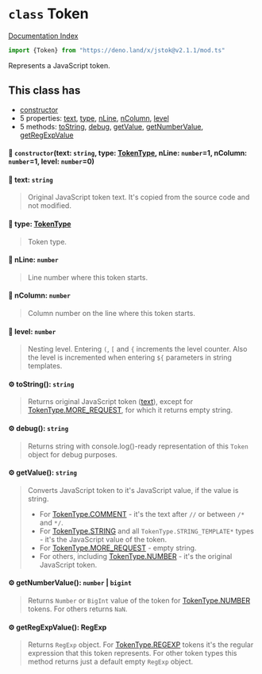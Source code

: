 # `class` Token

[Documentation Index](../README.md)

```ts
import {Token} from "https://deno.land/x/jstok@v2.1.1/mod.ts"
```

Represents a JavaScript token.

## This class has

- [constructor](#-constructortext-string-type-tokentype-nline-number1-ncolumn-number1-level-number0)
- 5 properties:
[text](#-text-string),
[type](#-type-tokentype),
[nLine](#-nline-number),
[nColumn](#-ncolumn-number),
[level](#-level-number)
- 5 methods:
[toString](#-tostring-string),
[debug](#-debug-string),
[getValue](#-getvalue-string),
[getNumberValue](#-getnumbervalue-number--bigint),
[getRegExpValue](#-getregexpvalue-regexp)


#### 🔧 `constructor`(text: `string`, type: [TokenType](../enum.TokenType/README.md), nLine: `number`=1, nColumn: `number`=1, level: `number`=0)



#### 📄 text: `string`

> Original JavaScript token text. It's copied from the source code and not modified.



#### 📄 type: [TokenType](../enum.TokenType/README.md)

> Token type.



#### 📄 nLine: `number`

> Line number where this token starts.



#### 📄 nColumn: `number`

> Column number on the line where this token starts.



#### 📄 level: `number`

> Nesting level. Entering `(`, `[` and `{` increments the level counter. Also the level is incremented when entering `${` parameters in string templates.



#### ⚙ toString(): `string`

> Returns original JavaScript token ([text](../class.Token/README.md#-text-string)), except for [TokenType.MORE\_REQUEST](../enum.TokenType/README.md#more_request--12), for which it returns empty string.



#### ⚙ debug(): `string`

> Returns string with console.log()-ready representation of this `Token` object for debug purposes.



#### ⚙ getValue(): `string`

> Converts JavaScript token to it's JavaScript value, if the value is string.
> 
> - For [TokenType.COMMENT](../enum.TokenType/README.md#comment--1) - it's the text after `//` or between `/*` and `*‎/`.
> - For [TokenType.STRING](../enum.TokenType/README.md#string--5) and all `TokenType.STRING_TEMPLATE*` types - it's the JavaScript value of the token.
> - For [TokenType.MORE\_REQUEST](../enum.TokenType/README.md#more_request--12) - empty string.
> - For others, including [TokenType.NUMBER](../enum.TokenType/README.md#number--4) - it's the original JavaScript token.



#### ⚙ getNumberValue(): `number` | `bigint`

> Returns `Number` or `BigInt` value of the token for [TokenType.NUMBER](../enum.TokenType/README.md#number--4) tokens. For others returns `NaN`.



#### ⚙ getRegExpValue(): RegExp

> Returns `RegExp` object. For [TokenType.REGEXP](../enum.TokenType/README.md#regexp--10) tokens it's the regular expression that this token represents.
> For other token types this method returns just a default empty `RegExp` object.



